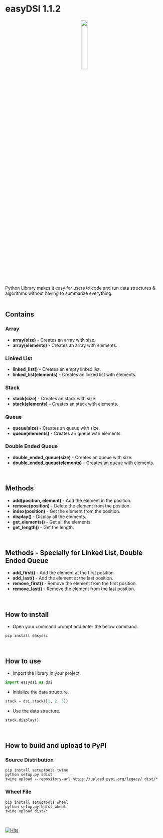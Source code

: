 # easyDSI 1.1.2

<p align="center">
  <img src="https://aloask.com/assets/images/icon_easydsi.png" style='width: 20%;'/>
</p>
<br /><br />

Python Library makes it easy for users to code and run data structures & algorithms without having to summarize everything.
<br /><br />

## Contains
### Array
- <b>array(size)</b> - Creates an array with size. <br />
- <b>array(elements)</b> - Creates an array with elements. <br />

### Linked List
- <b>linked_list()</b> - Creates an empty linked list. <br />
- <b>linked_list(elements)</b> - Creates an linked list with elements. <br />

### Stack
- <b>stack(size)</b> - Creates an stack with size. <br />
- <b>stack(elements)</b> - Creates an stack with elements. <br />

### Queue
- <b>queue(size)</b> - Creates an queue with size. <br />
- <b>queue(elements)</b> - Creates an queue with elements. <br />

### Double Ended Queue
- <b>double_ended_queue(size)</b> - Creates an queue with size. <br />
- <b>double_ended_queue(elements)</b> - Creates an queue with elements. <br />
<br />


## Methods
- <b>add(position, element)</b> - Add the element in the position. <br />
- <b>remove(position)</b> - Delete the element from the position. <br />
- <b>index(position)</b> - Get the element from the position. <br />
- <b>display()</b> - Display all the elements. <br />
- <b>get_elements()</b> - Get all the elements. <br />
- <b>get_length()</b> - Get the length. <br />
<br />

## Methods - Specially for Linked List, Double Ended Queue
- <b>add_first()</b> - Add the element at the first position. <br />
- <b>add_last()</b> - Add the element at the last position. <br />
- <b>remove_first()</b> - Remove the element from the first position. <br />
- <b>remove_last()</b> - Remove the element from the last position. <br />
<br />

## How to install
- Open your command prompt and enter the below command.
```
pip install easydsi
```
<br />

## How to use
- Import the library in your project.
```python
import easydsi as dsi
```

- Initialize the data structure.
```python
stack = dsi.stack([1, 2, 3])
```

- Use the data structure.
```python
stack.display()
```
<br />

## How to build and upload to PyPI
### Source Distribution
```
pip install setuptools twine
python setup.py sdist
twine upload --repository-url https://upload.pypi.org/legacy/ dist/*
```
### Wheel File
```
pip install setuptools wheel
python setup.py bdist_wheel
twine upload dist/*
```

<br />

[![Hits](https://hits.seeyoufarm.com/api/count/incr/badge.svg?url=https%3A%2F%2Fgithub.com%2Ffazil2003%2Feasydsi&count_bg=%2379C83D&title_bg=%23555555&icon=&icon_color=%23E7E7E7&title=hits&edge_flat=false)](https://hits.seeyoufarm.com)